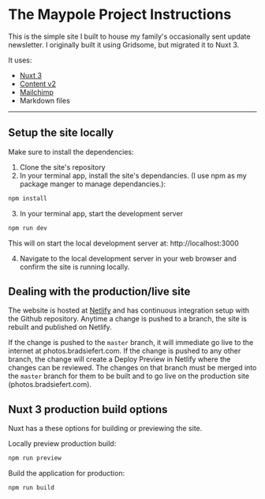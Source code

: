# The Maypole Project Instructions
This is the simple site I built to house my family's occasionally sent update newsletter. I originally built it using Gridsome, but migrated it to Nuxt 3.

It uses:
- [Nuxt 3](https://nuxt.com)
- [Content v2](https://content-v2.nuxtjs.org/)
- [Mailchimp](https://mailchimp.com)
- Markdown files

---

## Setup the site locally
Make sure to install the dependencies:

1. Clone the site's repository
2. In your terminal app, install the site's dependancies. (I use npm as my package manger to manage dependancies.):
```bash
npm install
```
3. In your terminal app, start the development server
```bash
npm run dev
```
This will on start the local development server at: http://localhost:3000

4. Navigate to the local development server in your web browser and confirm the site is running locally.

## Dealing with the production/live site
The website is hosted at [Netlify](https://netlify.com) and has continuous integration setup with the Github repository. Anytime a change is pushed to a branch, the site is rebuilt and published on Netlify.

If the change is pushed to the `master` branch, it will immediate go live to the internet at photos.bradsiefert.com. If the change is pushed to any other branch, the change will create a Deploy Preview in Netlify where the changes can be reviewed. The changes on that branch must be merged into the `master` branch for them to be built and to go live on the production site (photos.bradsiefert.com).

## Nuxt 3 production build options
Nuxt has a these options for building or previewing the site.

Locally preview production build:

```bash
npm run preview
```

Build the application for production:

```bash
npm run build
```